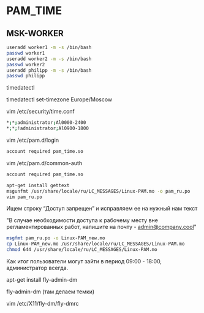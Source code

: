 # PAM_TIME

## MSK-WORKER

```bash
useradd worker1 -m -s /bin/bash
passwd worker1  
useradd worker2 -m -s /bin/bash
passwd worker2  
useradd philipp -m -s /bin/bash
passwd philipp
```

timedatectl

timedatectl set-timezone Europe/Moscow

vim /etc/security/time.conf

```bash
*;*;administrator;Al0000-2400
*;*;!administrator;Al0900-1800
```

vim /etc/pam.d/login

```bash
account required pam_time.so
```

vim /etc/pam.d/common-auth

```bash
account required pam_time.so
```

```bash
apt-get install gettext
msgunfmt /usr/share/locale/ru/LC_MESSAGES/Linux-PAM.mo -o pam_ru.po
vim pam_ru.po
```

Ищем строку “Доступ запрещен” и исправляем ее на нужный нам текст

"В случае необходимости доступа к рабочему месту вне регламентированных работ, напишите на почту - admin@company.cool"

```bash
msgfmt pam_ru.po -o Linux-PAM_new.mo
cp Linux-PAM_new.mo /usr/share/locale/ru/LC_MESSAGES/Linux-PAM.mo
chmod 644 /usr/share/locale/ru/LC_MESSAGES/Linux-PAM.mo
```

Как итог пользователи могут зайти в период 09:00 - 18:00, администратор всегда.





apt-get install fly-admin-dm

fly-admin-dm (там делаем темки)

vim /etc/X11/fly-dm/fly-dmrc

